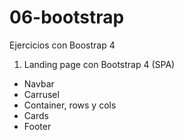 # 06-bootstrap

Ejercicios con Boostrap 4

1. Landing page con Bootstrap 4 (SPA)
 * Navbar
 * Carrusel
 * Container, rows y cols
 * Cards
 * Footer
